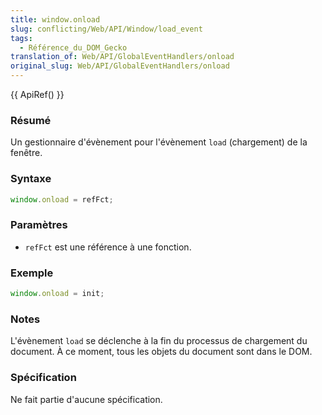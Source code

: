 ```yaml
---
title: window.onload
slug: conflicting/Web/API/Window/load_event
tags:
  - Référence_du_DOM_Gecko
translation_of: Web/API/GlobalEventHandlers/onload
original_slug: Web/API/GlobalEventHandlers/onload
---
```

{{ ApiRef() }}

### Résumé

Un gestionnaire d'évènement pour l'évènement `load` (chargement) de la fenêtre.

### Syntaxe

```js
window.onload = refFct;
```

### Paramètres

- `refFct` est une référence à une fonction.

### Exemple

```js
window.onload = init;
```

### Notes

L'évènement `load` se déclenche à la fin du processus de chargement du document. À ce moment, tous les objets du document sont dans le DOM.

### Spécification

Ne fait partie d'aucune spécification.
